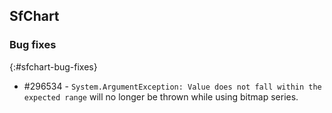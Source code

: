 ## SfChart

### Bug fixes
{:#sfchart-bug-fixes}

* \#296534 - `System.ArgumentException: Value does not fall within the expected range` will no longer be thrown while using bitmap series.